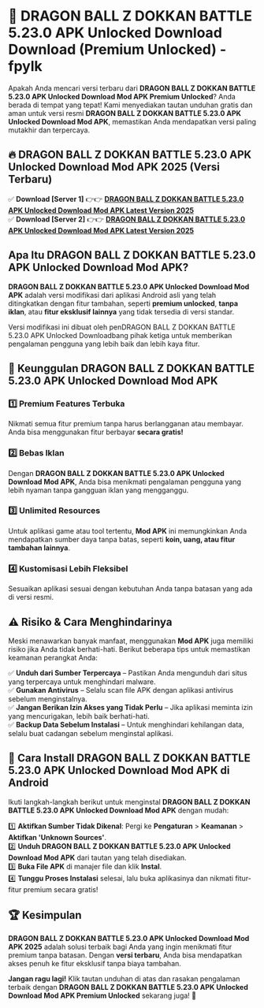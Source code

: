 # 🎯 DRAGON BALL Z DOKKAN BATTLE 5.23.0 APK Unlocked Download  Download (Premium Unlocked) -  fpylk

Apakah Anda mencari versi terbaru dari **DRAGON BALL Z DOKKAN BATTLE 5.23.0 APK Unlocked Download Mod APK Premium Unlocked**? Anda berada di tempat yang tepat! Kami menyediakan tautan unduhan gratis dan aman untuk versi resmi **DRAGON BALL Z DOKKAN BATTLE 5.23.0 APK Unlocked Download Mod APK**, memastikan Anda mendapatkan versi paling mutakhir dan terpercaya.

## 🔥 DRAGON BALL Z DOKKAN BATTLE 5.23.0 APK Unlocked Download Mod APK 2025 (Versi Terbaru)

✅ **Download [Server 1]** 👉👉 [**DRAGON BALL Z DOKKAN BATTLE 5.23.0 APK Unlocked Download Mod APK Latest Version 2025**](https://momento.my/?title=DRAGON_BALL_Z_DOKKAN_BATTLE_5.23.0_APK_Unlocked_Download)  
✅ **Download [Server 2]** 👉👉 [**DRAGON BALL Z DOKKAN BATTLE 5.23.0 APK Unlocked Download Mod APK Latest Version 2025**](https://momento.my/?title=DRAGON_BALL_Z_DOKKAN_BATTLE_5.23.0_APK_Unlocked_Download)  

## Apa Itu DRAGON BALL Z DOKKAN BATTLE 5.23.0 APK Unlocked Download Mod APK?

**DRAGON BALL Z DOKKAN BATTLE 5.23.0 APK Unlocked Download Mod APK** adalah versi modifikasi dari aplikasi Android asli yang telah ditingkatkan dengan fitur tambahan, seperti **premium unlocked**, **tanpa iklan**, atau **fitur eksklusif lainnya** yang tidak tersedia di versi standar.

Versi modifikasi ini dibuat oleh penDRAGON BALL Z DOKKAN BATTLE 5.23.0 APK Unlocked Downloadbang pihak ketiga untuk memberikan pengalaman pengguna yang lebih baik dan lebih kaya fitur.

## 🎯 Keunggulan DRAGON BALL Z DOKKAN BATTLE 5.23.0 APK Unlocked Download Mod APK

### 1️⃣ Premium Features Terbuka
Nikmati semua fitur premium tanpa harus berlangganan atau membayar. Anda bisa menggunakan fitur berbayar **secara gratis!**

### 2️⃣ Bebas Iklan
Dengan **DRAGON BALL Z DOKKAN BATTLE 5.23.0 APK Unlocked Download Mod APK**, Anda bisa menikmati pengalaman pengguna yang lebih nyaman tanpa gangguan iklan yang mengganggu.

### 3️⃣ Unlimited Resources
Untuk aplikasi game atau tool tertentu, **Mod APK** ini memungkinkan Anda mendapatkan sumber daya tanpa batas, seperti **koin, uang, atau fitur tambahan lainnya**.

### 4️⃣ Kustomisasi Lebih Fleksibel
Sesuaikan aplikasi sesuai dengan kebutuhan Anda tanpa batasan yang ada di versi resmi.

## ⚠️ Risiko & Cara Menghindarinya

Meski menawarkan banyak manfaat, menggunakan **Mod APK** juga memiliki risiko jika Anda tidak berhati-hati. Berikut beberapa tips untuk memastikan keamanan perangkat Anda:

✅ **Unduh dari Sumber Terpercaya** – Pastikan Anda mengunduh dari situs yang terpercaya untuk menghindari malware.  
✅ **Gunakan Antivirus** – Selalu scan file APK dengan aplikasi antivirus sebelum menginstalnya.  
✅ **Jangan Berikan Izin Akses yang Tidak Perlu** – Jika aplikasi meminta izin yang mencurigakan, lebih baik berhati-hati.  
✅ **Backup Data Sebelum Instalasi** – Untuk menghindari kehilangan data, selalu buat cadangan sebelum menginstal aplikasi.

## 📌 Cara Install DRAGON BALL Z DOKKAN BATTLE 5.23.0 APK Unlocked Download Mod APK di Android

Ikuti langkah-langkah berikut untuk menginstal **DRAGON BALL Z DOKKAN BATTLE 5.23.0 APK Unlocked Download Mod APK** dengan mudah:

1️⃣ **Aktifkan Sumber Tidak Dikenal**: Pergi ke **Pengaturan** > **Keamanan** > **Aktifkan 'Unknown Sources'**.  
2️⃣ **Unduh DRAGON BALL Z DOKKAN BATTLE 5.23.0 APK Unlocked Download Mod APK** dari tautan yang telah disediakan.  
3️⃣ **Buka File APK** di manajer file dan klik **Instal**.  
4️⃣ **Tunggu Proses Instalasi** selesai, lalu buka aplikasinya dan nikmati fitur-fitur premium secara gratis!

## 🏆 Kesimpulan

**DRAGON BALL Z DOKKAN BATTLE 5.23.0 APK Unlocked Download Mod APK 2025** adalah solusi terbaik bagi Anda yang ingin menikmati fitur premium tanpa batasan. Dengan **versi terbaru**, Anda bisa mendapatkan akses penuh ke fitur eksklusif tanpa biaya tambahan.

**Jangan ragu lagi!** Klik tautan unduhan di atas dan rasakan pengalaman terbaik dengan **DRAGON BALL Z DOKKAN BATTLE 5.23.0 APK Unlocked Download Mod APK Premium Unlocked** sekarang juga! 🚀
